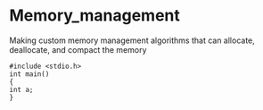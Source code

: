 # Memory_management
Making custom memory management algorithms that can allocate, deallocate, and compact the memory

```
#include <stdio.h>
int main()
{
int a;
}
```
